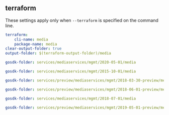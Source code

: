 
## terraform

These settings apply only when `--terraform` is specified on the command line.

``` yaml $(terraform)
terraform:
    cli-name: media
    package-name: media
clear-output-folder: true
output-folder: $(terraform-output-folder)/media
```

```yaml $(tag) == 'package-2020-05' && $(terraform)
gosdk-folder: services/mediaservices/mgmt/2020-05-01/media
```

```yaml $(tag) == 'package-2015-10' && $(terraform)
gosdk-folder: services/mediaservices/mgmt/2015-10-01/media
```

```yaml $(tag) == 'package-2018-03-preview' && $(terraform)
gosdk-folder: services/preview/mediaservices/mgmt/2018-03-30-preview/media
```

```yaml $(tag) == 'package-2018-06-preview' && $(terraform)
gosdk-folder: services/preview/mediaservices/mgmt/2018-06-01-preview/media
```

```yaml $(tag) == 'package-2018-07' && $(terraform)
gosdk-folder: services/mediaservices/mgmt/2018-07-01/media
```

```yaml $(tag) == 'package-2019-05-preview' && $(terraform)
gosdk-folder: services/preview/mediaservices/mgmt/2019-05-01-preview/media
```
